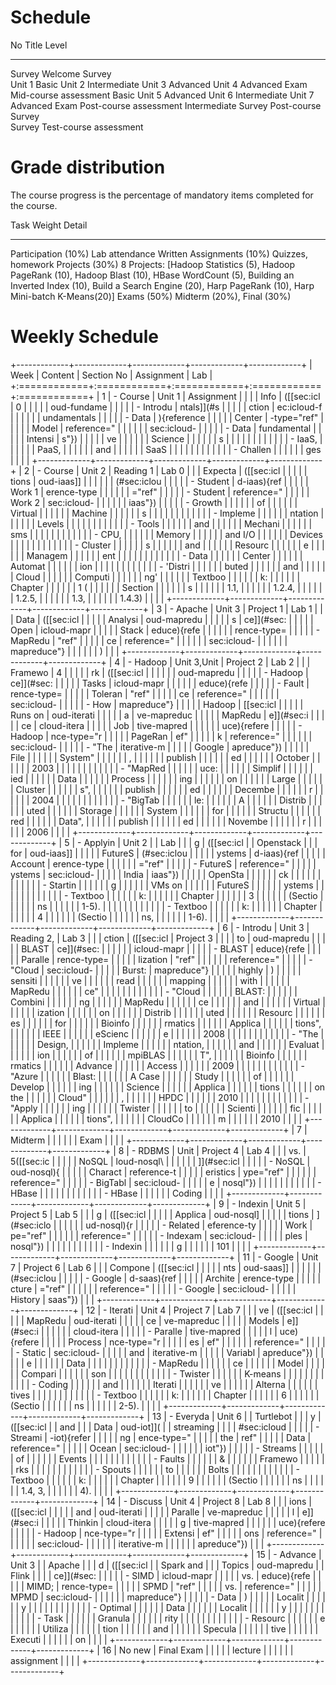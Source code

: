  

Schedule
========

  No       Title                    Level
  -------- ------------------------ --------------
  Survey   Welcome Survey            
  Unit 1                            Basic
  Unit 2                            Intermediate
  Unit 3                            Advanced
  Unit 4                            Advanced
  Exam     Mid-course assessment    Basic
  Unit 5                            Advanced
  Unit 6                            Intermediate
  Unit 7                            Advanced
  Exam     Post-course assessment   Intermediate
  Survey   Post-course Survey        
  Survey   Test-course assessment    

Grade distribution
==================

The course progress is the percentage of mandatory items completed for
the course.

  Task                  Weight   Detail
  --------------------- -------- -------------------------------------------------------------------------------------------------------------------------------------------------------------------------------------------------------------------
  Participation         (10%)    Lab attendance
  Written Assignments   (10%)    Quizzes, homework
  Projects              (30%)    8 Projects: \[Hadoop Statistics (5), Hadoop PageRank (10), Hadoop Blast (10), HBase WordCount (5), Building an Inverted Index (10), Build a Search Engine (20), Harp PageRank (10), Harp Mini-batch K-Means(20)\]
  Exams                 (50%)    Midterm (20%), Final (30%)

Weekly Schedule
===============

+-------------+-------------+-------------+-------------+-------------+
| Week        | Content     | Section No  | Assignment  | Lab         |
+:============+:============+:============+:============+:============+
| 1           | -   Course  | Unit 1      | Assignment  |             |
|             |     Info    | ([\[sec:icl | 0           |             |
|             |             | oud-fundame |             |             |
|             | -   Introdu | ntals\]](#s |             |             |
|             | ction       | ec:icloud-f |             |             |
|             |             | undamentals |             |             |
|             | -   Data    | ){reference |             |             |
|             |     Center  | -type="ref" |             |             |
|             |     Model   | reference=" |             |             |
|             |             | sec:icloud- |             |             |
|             | -   Data    | fundamental |             |             |
|             |     Intensi | s"})        |             |             |
|             | ve          |             |             |             |
|             |     Science |             |             |             |
|             | s           |             |             |             |
|             |             |             |             |             |
|             | -   IaaS,   |             |             |             |
|             |     PaaS,   |             |             |             |
|             |     and     |             |             |             |
|             |     SaaS    |             |             |             |
|             |             |             |             |             |
|             | -   Challen |             |             |             |
|             | ges         |             |             |             |
+-------------+-------------+-------------+-------------+-------------+
| 2           | -   Course  | Unit 2      | Reading 1   | Lab 0       |
|             |     Expecta | ([\[sec:icl |             |             |
|             | tions       | oud-iaas\]] |             |             |
|             |             | (#sec:iclou |             |             |
|             | -   Student | d-iaas){ref |             |             |
|             |     Work 1  | erence-type |             |             |
|             |             | ="ref"      |             |             |
|             | -   Student | reference=" |             |             |
|             |     Work 2  | sec:icloud- |             |             |
|             |             | iaas"})     |             |             |
|             | -   Growth  |             |             |             |
|             |     of      |             |             |             |
|             |     Virtual |             |             |             |
|             |     Machine |             |             |             |
|             | s           |             |             |             |
|             |             |             |             |             |
|             | -   Impleme |             |             |             |
|             | ntation     |             |             |             |
|             |     Levels  |             |             |             |
|             |             |             |             |             |
|             | -   Tools   |             |             |             |
|             |     and     |             |             |             |
|             |     Mechani |             |             |             |
|             | sms         |             |             |             |
|             |             |             |             |             |
|             | -   CPU,    |             |             |             |
|             |     Memory  |             |             |             |
|             |     and I/O |             |             |             |
|             |     Devices |             |             |             |
|             |             |             |             |             |
|             | -   Cluster |             |             |             |
|             | s           |             |             |             |
|             |     and     |             |             |             |
|             |     Resourc |             |             |             |
|             | e           |             |             |             |
|             |     Managem |             |             |             |
|             | ent         |             |             |             |
|             |             |             |             |             |
|             | -   Data    |             |             |             |
|             |     Center  |             |             |             |
|             |     Automat |             |             |             |
|             | ion         |             |             |             |
|             |             |             |             |             |
|             | -   'Distri |             |             |             |
|             | buted       |             |             |             |
|             |     and     |             |             |             |
|             |     Cloud   |             |             |             |
|             |     Computi |             |             |             |
|             | ng'         |             |             |             |
|             |     Textboo |             |             |             |
|             | k:          |             |             |             |
|             |     Chapter |             |             |             |
|             |     1 (     |             |             |             |
|             |     Section |             |             |             |
|             | s           |             |             |             |
|             |     1.1,    |             |             |             |
|             |     1.2.4,  |             |             |             |
|             |     1.2.5,  |             |             |             |
|             |     1.3,    |             |             |             |
|             |     1.4.3)  |             |             |             |
+-------------+-------------+-------------+-------------+-------------+
| 3           | -   Apache  | Unit 3      | Project 1   | Lab 1       |
|             |     Data    | ([\[sec:icl |             |             |
|             |     Analysi | oud-mapredu |             |             |
|             | s           | ce\]](#sec: |             |             |
|             |     Open    | icloud-mapr |             |             |
|             |     Stack   | educe){refe |             |             |
|             |             | rence-type= |             |             |
|             | -   MapRedu | "ref"       |             |             |
|             | ce          | reference=" |             |             |
|             |             | sec:icloud- |             |             |
|             |             | mapreduce"} |             |             |
|             |             | )           |             |             |
+-------------+-------------+-------------+-------------+-------------+
| 4           | -   Hadoop  | Unit 3,Unit | Project 2   | Lab 2       |
|             |     Framewo | 4           |             |             |
|             | rk          | ([\[sec:icl |             |             |
|             |             | oud-mapredu |             |             |
|             | -   Hadoop  | ce\]](#sec: |             |             |
|             |     Tasks   | icloud-mapr |             |             |
|             |             | educe){refe |             |             |
|             | -   Fault   | rence-type= |             |             |
|             |     Toleran | "ref"       |             |             |
|             | ce          | reference=" |             |             |
|             |             | sec:icloud- |             |             |
|             | -   How     | mapreduce"} |             |             |
|             |     Hadoop  |  [\[sec:icl |             |             |
|             |     Runs on | oud-iterati |             |             |
|             |     a       | ve-mapreduc |             |             |
|             |     MapRedu | e\]](#sec:i |             |             |
|             | ce          | cloud-itera |             |             |
|             |     Job     | tive-mapred |             |             |
|             |             | uce){refere |             |             |
|             | -   Hadoop  | nce-type="r |             |             |
|             |     PageRan | ef"         |             |             |
|             | k           | reference=" |             |             |
|             |             | sec:icloud- |             |             |
|             | -   "The    | iterative-m |             |             |
|             |     Google  | apreduce"}) |             |             |
|             |     File    |             |             |             |
|             |     System" |             |             |             |
|             | ,           |             |             |             |
|             |     publish |             |             |             |
|             | ed          |             |             |             |
|             |     October |             |             |             |
|             |     2003    |             |             |             |
|             |             |             |             |             |
|             | -   "MapRed |             |             |             |
|             | uce:        |             |             |             |
|             |     Simplif |             |             |             |
|             | ied         |             |             |             |
|             |     Data    |             |             |             |
|             |     Process |             |             |             |
|             | ing         |             |             |             |
|             |     on      |             |             |             |
|             |     Large   |             |             |             |
|             |     Cluster |             |             |             |
|             | s",         |             |             |             |
|             |     publish |             |             |             |
|             | ed          |             |             |             |
|             |     Decembe |             |             |             |
|             | r           |             |             |             |
|             |     2004    |             |             |             |
|             |             |             |             |             |
|             | -   "BigTab |             |             |             |
|             | le:         |             |             |             |
|             |     A       |             |             |             |
|             |     Distrib |             |             |             |
|             | uted        |             |             |             |
|             |     Storage |             |             |             |
|             |     System  |             |             |             |
|             |     for     |             |             |             |
|             |     Structu |             |             |             |
|             | red         |             |             |             |
|             |     Data",  |             |             |             |
|             |     publish |             |             |             |
|             | ed          |             |             |             |
|             |     Novembe |             |             |             |
|             | r           |             |             |             |
|             |     2006    |             |             |             |
+-------------+-------------+-------------+-------------+-------------+
| 5           | -   Applyin | Unit 2      |             | Lab         |
|             | g           | ([\[sec:icl |             | Openstack   |
|             |     for     | oud-iaas\]] |             |             |
|             |     FutureS | (#sec:iclou |             |             |
|             | ystems      | d-iaas){ref |             |             |
|             |     Account | erence-type |             |             |
|             |             | ="ref"      |             |             |
|             | -   FutureS | reference=" |             |             |
|             | ystems      | sec:icloud- |             |             |
|             |     India   | iaas"})     |             |             |
|             |     OpenSta |             |             |             |
|             | ck          |             |             |             |
|             |             |             |             |             |
|             | -   Startin |             |             |             |
|             | g           |             |             |             |
|             |     VMs on  |             |             |             |
|             |     FutureS |             |             |             |
|             | ystems      |             |             |             |
|             |             |             |             |             |
|             | -   Textboo |             |             |             |
|             | k:          |             |             |             |
|             |     Chapter |             |             |             |
|             |     3       |             |             |             |
|             |     (Sectio |             |             |             |
|             | ns          |             |             |             |
|             |     1-5).   |             |             |             |
|             |             |             |             |             |
|             | -   Textboo |             |             |             |
|             | k:          |             |             |             |
|             |     Chapter |             |             |             |
|             |     4       |             |             |             |
|             |     (Sectio |             |             |             |
|             | ns,         |             |             |             |
|             |     1-6).   |             |             |             |
+-------------+-------------+-------------+-------------+-------------+
| 6           | -   Introdu | Unit 3      | Reading 2,  | Lab 3       |
|             | ction       | ([\[sec:icl | Project 3   |             |
|             |     to      | oud-mapredu |             |             |
|             |     BLAST   | ce\]](#sec: |             |             |
|             |             | icloud-mapr |             |             |
|             | -   BLAST   | educe){refe |             |             |
|             |     Paralle | rence-type= |             |             |
|             | lization    | "ref"       |             |             |
|             |             | reference=" |             |             |
|             | -   \"Cloud | sec:icloud- |             |             |
|             | Burst:      | mapreduce"} |             |             |
|             |     highly  | )           |             |             |
|             |     sensiti |             |             |             |
|             | ve          |             |             |             |
|             |     read    |             |             |             |
|             |     mapping |             |             |             |
|             |     with    |             |             |             |
|             |     MapRedu |             |             |             |
|             | ce\"        |             |             |             |
|             |             |             |             |             |
|             | -   \"Cloud |             |             |             |
|             | BLAST:      |             |             |             |
|             |     Combini |             |             |             |
|             | ng          |             |             |             |
|             |     MapRedu |             |             |             |
|             | ce          |             |             |             |
|             |     and     |             |             |             |
|             |     Virtual |             |             |             |
|             | ization     |             |             |             |
|             |     on      |             |             |             |
|             |     Distrib |             |             |             |
|             | uted        |             |             |             |
|             |     Resourc |             |             |             |
|             | es          |             |             |             |
|             |     for     |             |             |             |
|             |     Bioinfo |             |             |             |
|             | rmatics     |             |             |             |
|             |     Applica |             |             |             |
|             | tions\",    |             |             |             |
|             |     IEEE    |             |             |             |
|             |     eScienc |             |             |             |
|             | e           |             |             |             |
|             |     2008    |             |             |             |
|             |             |             |             |             |
|             | -   \"The   |             |             |             |
|             |     Design, |             |             |             |
|             |     Impleme |             |             |             |
|             | ntation,    |             |             |             |
|             |     and     |             |             |             |
|             |     Evaluat |             |             |             |
|             | ion         |             |             |             |
|             |     of      |             |             |             |
|             |     mpiBLAS |             |             |             |
|             | T\",        |             |             |             |
|             |     Bioinfo |             |             |             |
|             | rmatics     |             |             |             |
|             |     Advance |             |             |             |
|             |     Access  |             |             |             |
|             |     2009    |             |             |             |
|             |             |             |             |             |
|             | -   \"Azure |             |             |             |
|             | Blast:      |             |             |             |
|             |     A Case  |             |             |             |
|             |     Study   |             |             |             |
|             |     of      |             |             |             |
|             |     Develop |             |             |             |
|             | ing         |             |             |             |
|             |     Science |             |             |             |
|             |     Applica |             |             |             |
|             | tions       |             |             |             |
|             |     on the  |             |             |             |
|             |     Cloud\" |             |             |             |
|             | ,           |             |             |             |
|             |     HPDC    |             |             |             |
|             |     2010    |             |             |             |
|             |             |             |             |             |
|             | -   \"Apply |             |             |             |
|             | ing         |             |             |             |
|             |     Twister |             |             |             |
|             |     to      |             |             |             |
|             |     Scienti |             |             |             |
|             | fic         |             |             |             |
|             |     Applica |             |             |             |
|             | tions\",    |             |             |             |
|             |     CloudCo |             |             |             |
|             | m           |             |             |             |
|             |     2010    |             |             |             |
+-------------+-------------+-------------+-------------+-------------+
| 7           | Midterm     |             |             |             |
|             | Exam        |             |             |             |
+-------------+-------------+-------------+-------------+-------------+
| 8           | -   RDBMS   | Unit        | Project 4   | Lab 4       |
|             |     vs.     | 5([\[sec:ic |             |             |
|             |     NoSQL   | loud-nosql\ |             |             |
|             |             | ]](#sec:icl |             |             |
|             | -   NoSQL   | oud-nosql){ |             |             |
|             |     Charact | reference-t |             |             |
|             | eristics    | ype="ref"   |             |             |
|             |             | reference=" |             |             |
|             | -   BigTabl | sec:icloud- |             |             |
|             | e           | nosql"})    |             |             |
|             |             |             |             |             |
|             | -   HBase   |             |             |             |
|             |             |             |             |             |
|             | -   HBase   |             |             |             |
|             |     Coding  |             |             |             |
+-------------+-------------+-------------+-------------+-------------+
| 9           | -   Indexin | Unit 5      | Project 5   | Lab 5       |
|             | g           | ([\[sec:icl |             |             |
|             |     Applica | oud-nosql\] |             |             |
|             | tions       | ](#sec:iclo |             |             |
|             |             | ud-nosql){r |             |             |
|             | -   Related | eference-ty |             |             |
|             |     Work    | pe="ref"    |             |             |
|             |             | reference=" |             |             |
|             | -   Indexam | sec:icloud- |             |             |
|             | ples        | nosql"})    |             |             |
|             |             |             |             |             |
|             | -   Indexin |             |             |             |
|             | g           |             |             |             |
|             |     101     |             |             |             |
+-------------+-------------+-------------+-------------+-------------+
| 11          | -   Google  | Unit 7      | Project 6   | Lab 6       |
|             |     Compone | ([\[sec:icl |             |             |
|             | nts         | oud-saas\]] |             |             |
|             |             | (#sec:iclou |             |             |
|             | -   Google  | d-saas){ref |             |             |
|             |     Archite | erence-type |             |             |
|             | cture       | ="ref"      |             |             |
|             |             | reference=" |             |             |
|             | -   Google  | sec:icloud- |             |             |
|             |     History | saas"})     |             |             |
+-------------+-------------+-------------+-------------+-------------+
| 12          | -   Iterati | Unit 4      | Project 7   | Lab 7       |
|             | ve          | ([\[sec:icl |             |             |
|             |     MapRedu | oud-iterati |             |             |
|             | ce          | ve-mapreduc |             |             |
|             |     Models  | e\]](#sec:i |             |             |
|             |             | cloud-itera |             |             |
|             | -   Paralle | tive-mapred |             |             |
|             | l           | uce){refere |             |             |
|             |     Process | nce-type="r |             |             |
|             | es          | ef"         |             |             |
|             |             | reference=" |             |             |
|             | -   Static  | sec:icloud- |             |             |
|             |     and     | iterative-m |             |             |
|             |     Variabl | apreduce"}) |             |             |
|             | e           |             |             |             |
|             |     Data    |             |             |             |
|             |             |             |             |             |
|             | -   MapRedu |             |             |             |
|             | ce          |             |             |             |
|             |     Model   |             |             |             |
|             |     Compari |             |             |             |
|             | son         |             |             |             |
|             |             |             |             |             |
|             | -   Twister |             |             |             |
|             |     K-means |             |             |             |
|             |             |             |             |             |
|             | -   Coding  |             |             |             |
|             |     and     |             |             |             |
|             |     Iterati |             |             |             |
|             | ve          |             |             |             |
|             |     Alterna |             |             |             |
|             | tives       |             |             |             |
|             |             |             |             |             |
|             | -   Textboo |             |             |             |
|             | k:          |             |             |             |
|             |     Chapter |             |             |             |
|             |     6       |             |             |             |
|             |     (Sectio |             |             |             |
|             | ns          |             |             |             |
|             |     2-5).   |             |             |             |
+-------------+-------------+-------------+-------------+-------------+
| 13          | -   Everyda | Unit 6      |             | Turtlebot   |
|             | y           | ([\[sec:icl |             | and         |
|             |     Data    | oud-iot\]]( |             | streaming   |
|             |             | #sec:icloud |             |             |
|             | -   Streami | -iot){refer |             |             |
|             | ng          | ence-type=" |             |             |
|             |     the     | ref"        |             |             |
|             |     Data    | reference=" |             |             |
|             |     Ocean   | sec:icloud- |             |             |
|             |             | iot"})      |             |             |
|             | -   Streams |             |             |             |
|             |     of      |             |             |             |
|             |     Events  |             |             |             |
|             |             |             |             |             |
|             | -   Faults  |             |             |             |
|             |     &       |             |             |             |
|             |     Framewo |             |             |             |
|             | rks         |             |             |             |
|             |             |             |             |             |
|             | -   Spouts  |             |             |             |
|             |     to      |             |             |             |
|             |     Bolts   |             |             |             |
|             |             |             |             |             |
|             | -   Textboo |             |             |             |
|             | k:          |             |             |             |
|             |     Chapter |             |             |             |
|             |     9       |             |             |             |
|             |     (Sectio |             |             |             |
|             | ns          |             |             |             |
|             |     1.4, 3, |             |             |             |
|             |     4).     |             |             |             |
+-------------+-------------+-------------+-------------+-------------+
| 14          | -   Discuss | Unit 4      | Project 8   | Lab 8       |
|             | ions        | ([\[sec:icl |             |             |
|             |     and     | oud-iterati |             |             |
|             |     Paralle | ve-mapreduc |             |             |
|             | l           | e\]](#sec:i |             |             |
|             |     Thinkin | cloud-itera |             |             |
|             | g           | tive-mapred |             |             |
|             |             | uce){refere |             |             |
|             | -   Hadoop  | nce-type="r |             |             |
|             |     Extensi | ef"         |             |             |
|             | ons         | reference=" |             |             |
|             |             | sec:icloud- |             |             |
|             |             | iterative-m |             |             |
|             |             | apreduce"}) |             |             |
+-------------+-------------+-------------+-------------+-------------+
| 15          | -   Advance | Unit 3      |             | Apache      |
|             | d           | ([\[sec:icl |             | Spark and   |
|             |     Topics  | oud-mapredu |             | Flink       |
|             |             | ce\]](#sec: |             |             |
|             | -   SIMD    | icloud-mapr |             |             |
|             |     vs.     | educe){refe |             |             |
|             |     MIMD;   | rence-type= |             |             |
|             |     SPMD    | "ref"       |             |             |
|             |     vs.     | reference=" |             |             |
|             |     MPMD    | sec:icloud- |             |             |
|             |             | mapreduce"} |             |             |
|             | -   Data    | )           |             |             |
|             |     Localit |             |             |             |
|             | y           |             |             |             |
|             |             |             |             |             |
|             | -   Optimal |             |             |             |
|             |     Data    |             |             |             |
|             |     Localit |             |             |             |
|             | y           |             |             |             |
|             |             |             |             |             |
|             | -   Task    |             |             |             |
|             |     Granula |             |             |             |
|             | rity        |             |             |             |
|             |             |             |             |             |
|             | -   Resourc |             |             |             |
|             | e           |             |             |             |
|             |     Utiliza |             |             |             |
|             | tion        |             |             |             |
|             |     and     |             |             |             |
|             |     Specula |             |             |             |
|             | tive        |             |             |             |
|             |     Executi |             |             |             |
|             | on          |             |             |             |
+-------------+-------------+-------------+-------------+-------------+
| 16          | No new      | Final Exam  |             |             |
|             | lecture     |             |             |             |
|             | assignment  |             |             |             |
+-------------+-------------+-------------+-------------+-------------+
